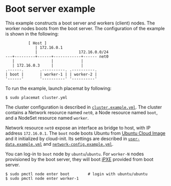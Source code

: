 # Boot server example

This example constructs a boot server and workers (client) nodes.  The worker
nodes boots from the boot server.  The configuration of the example is shown in
the following:

```
          [ Host ]
             | 172.16.0.1
             |                  172.16.0.0/24
---+---------+------+------------+------ net0
   |                |            |
   | 172.16.0.3     |            |
.------.       .----------. .----------.
| boot |       | worker-1 | | worker-2 |
'------'       '----------' '----------'
```

To run the example, launch placemat by following:

```console
$ sudo placemat cluster.yml
```

The cluster configuration is described in [`cluster.example.yml`](cluster.example.yml).
The cluster contains a Network resource named `net0`, a Node resource named
`boot`, and a NodeSet resource named `worker`.

Network resource `net0` expose an interface as bridge to host, with IP address
`172.16.0.1`.  The `boot` node boots Ubuntu from [Ubuntu Cloud Image][] and it
initialized by cloud-init.  Its settings are described in
[`user-data.example.yml`](user-data.example.yml) and
[`network-config.example.yml`](network-config.example.yml).

You can log-in to `boot` node by `ubuntu`/`ubuntu`.  For `worker-N` nodes
provisioned by the boot server, they will boot [iPXE][] provided from boot
server.

```console
$ sudo pmctl node enter boot        # login with ubuntu/ubuntu
$ sudo pmctl node enter worker-1
```

[Ubuntu Cloud Image]: https://cloud-images.ubuntu.com/
[UEFI HTTP Boot]: https://github.com/tianocore/tianocore.github.io/wiki/HTTP-Boot
[iPXE]: http://ipxe.org/
